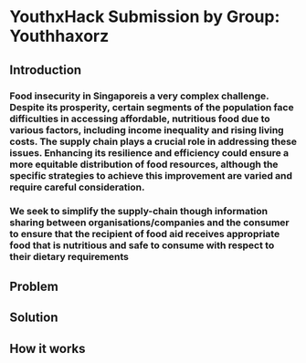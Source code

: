 <h1 align=left>YouthxHack Submission by Group: Youthhaxorz</h1>
<h2 align=left>Introduction</h2>
<h3>Food insecurity in Singaporeis a very complex challenge. Despite its prosperity, certain segments of the population face difficulties in accessing affordable, nutritious food due to various factors, including income inequality and rising living costs. The supply chain plays a crucial role in addressing these issues. Enhancing its resilience and efficiency could ensure a more equitable distribution of food resources, although the specific strategies to achieve this improvement are varied and require careful consideration.</h3>
<h3>We seek to simplify the supply-chain though information sharing between organisations/companies and the consumer to ensure that the recipient of food aid receives appropriate food that is nutritious and safe to consume with respect to their dietary requirements  </h3>
<h2 align=left>Problem</h2>
<h2 align=left>Solution</h2>
<h2 align=left>How it works</h2>
